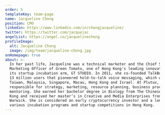 ```yaml
---
order: 5
templateKey: team-page
name: Jacqueline Chong
position: CMO
linkedin: https://www.linkedin.com/in/chongjacqueline/
twitter: https://twitter.com/jacquejac
angelList: https://angel.co/jacquelinechong
profileImage:
  alt: Jacqueline Chong
  image: /img/team/jacqueline-chong.jpg
onHomepage: true
about: >-
  In her past life, Jacqueline was a technical marketer and the Chief Strategy Officer and Chief 
  Marketing Officer of Green Tomato, one of Hong Kong's leading innovation consultancies, and 
  its startup incubation arm, GT STUDIO. In 2011, she co-founded TalkBox a mobile app with over 
  13 million users that pioneered hold-to-talk voice messaging, which was available in China, 
  Taiwan, Malaysia, Singapore, Macau, Hong Kong and Israel. At Plutux, Jacqueline is primarily 
  responsible for strategy, marketing, resource planning, business process instilment and 
  mentoring. She earned her bachelor degree in Biology from The Chinese University of Hong 
  Kong and received her master’s in Creative and Media Enterprises from the University of 
  Warwick. She is considered an early cryptocurrency investor and a long-time advisor at 
  various incubation programs and startup competitions in Hong Kong.
---
```

